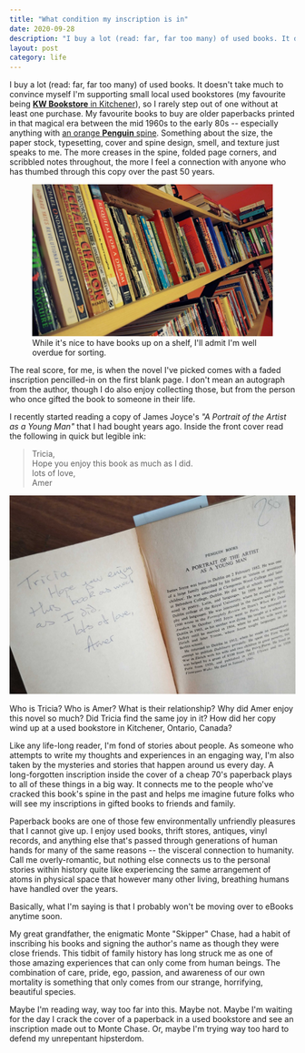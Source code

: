 ```yaml
---
title: "What condition my inscription is in"
date: 2020-09-28
description: "I buy a lot (read: far, far too many) of used books. It doesn't take much to convince myself I'm supporting small local used bookstores."
layout: post
category: life
---
```


I buy a lot (read: far, far too many) of used books. It doesn't take much to convince myself I'm supporting small local used bookstores (my favourite being [**KW Bookstore** in Kitchener](https://www.facebook.com/kwbookstore/)), so I rarely step out of one without at least one purchase. My favourite books to buy are older paperbacks printed in that magical era between the mid 1960s to the early 80s -- especially anything with [an orange **Penguin** spine](https://www.penguinrandomhouse.ca/series/PNG/penguin-orange-collection). Something about the size, the paper stock, typesetting, cover and spine design, smell, and texture just speaks to me. The more creases in the spine, folded page corners, and scribbled notes throughout, the more I feel a connection with anyone who has thumbed through this copy over the past 50 years.  

<figure>
  <img src="/assets/books-on-shelf.jpg" alt="three wall-length shelves filled with paperback novels of assorted ages, wear, and sizes">
  <figcaption>While it's nice to have books up on a shelf, I'll admit I'm well overdue for sorting.</figcaption>
</figure>

The real score, for me, is when the novel I've picked comes with a faded inscription pencilled-in on the first blank page. I don't mean an autograph from the author, though I do also enjoy collecting those, but from the person who once gifted the book to someone in their life. 

I recently started reading a copy of James Joyce's _"A Portrait of the Artist as a Young Man"_ that I had bought years ago. Inside the front cover read the following in quick but legible ink:

> Tricia, <br />
> Hope you enjoy this book as much as I did. <br />
> lots of love, <br />
> Amer

![paperback open to the inside of the front cover with the quoted inscription written inside](/assets/inscription.jpg)

Who is Tricia? Who is Amer? What is their relationship? Why did Amer enjoy this novel so much? Did Tricia find the same joy in it? How did her copy wind up at a used bookstore in Kitchener, Ontario, Canada?

Like any life-long reader, I'm fond of stories about people. As someone who attempts to write my thoughts and experiences in an engaging way, I'm also taken by the mysteries and stories that happen around us every day. A long-forgotten inscription inside the cover of a cheap 70's paperback plays to all of these things in a big way. It connects me to the people who've cracked this book's spine in the past and helps me imagine future folks who will see my inscriptions in gifted books to friends and family. 

Paperback books are one of those few environmentally unfriendly pleasures that I cannot give up. I enjoy used books, thrift stores, antiques, vinyl records, and anything else that's passed through generations of human hands for many of the same reasons -- the visceral connection to humanity. Call me overly-romantic, but nothing else connects us to the personal stories within history quite like experiencing the same arrangement of atoms in physical space that however many other living, breathing humans have handled over the years. 

Basically, what I'm saying is that I probably won't be moving over to eBooks anytime soon.

My great grandfather, the enigmatic Monte "Skipper" Chase, had a habit of inscribing his books and signing the author's name as though they were close friends. This tidbit of family history has long struck me as one of those amazing experiences that can only come from human beings. The combination of care, pride, ego, passion, and awareness of our own mortality is something that only comes from our strange, horrifying, beautiful species. 

Maybe I'm reading way, way too far into this. Maybe not. Maybe I'm waiting for the day I crack the cover of a paperback in a used bookstore and see an inscription made out to Monte Chase. Or, maybe I'm trying way too hard to defend my unrepentant hipsterdom.
